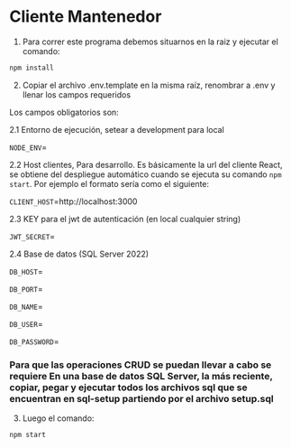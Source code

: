 # Cliente Mantenedor

1. Para correr este programa debemos situarnos en la raiz y ejecutar el comando:

```bash
npm install
```

2. Copiar el archivo .env.template en la misma raíz, renombrar a .env y llenar los campos requeridos

Los campos obligatorios son:


2.1 Entorno de ejecución, setear a development para local 

`NODE_ENV`=


2.2 Host clientes, Para desarrollo. 
Es básicamente la url del cliente React, se obtiene del despliegue automático cuando se ejecuta su comando `npm start`. Por ejemplo el formato sería como el siguiente: 

`CLIENT_HOST`=http://localhost:3000 


2.3 KEY para el jwt de autenticación (en local cualquier string)

`JWT_SECRET`=


2.4 Base de datos (SQL Server 2022)

`DB_HOST`=

`DB_PORT`=

`DB_NAME`=

`DB_USER`=

`DB_PASSWORD`=


### Para que las operaciones CRUD se puedan llevar a cabo se requiere En una base de datos SQL Server, la más reciente, copiar, pegar y ejecutar todos los archivos sql que se encuentran en sql-setup partiendo por el archivo setup.sql

3. Luego el comando:
```bash
npm start
```